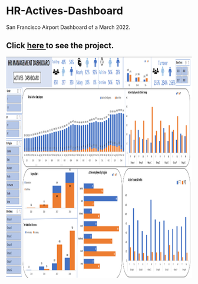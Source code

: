 # HR-Actives-Dashboard
San Francisco Airport Dashboard of a March 2022.
<h2> Click 
    <a href = 'https://onedrive.live.com/edit.aspx?resid=7FCA17A219B49F7E!180&cid=7fca17a219b49f7e&CT=1668319248092&OR=ItemsView'>
    here
       </a>
  to see the project. </h2>
<div>
<img src= "https://github.com/maheshdethe01/HR-Actives-Dashboard/blob/main/image%20(20).png" width="1000" height ="600" />
</div>
